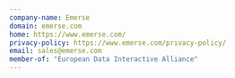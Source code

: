 ```yaml
---
company-name: Emerse
domain: emerse.com
home: https://www.emerse.com/
privacy-policy: https://www.emerse.com/privacy-policy/
email: sales@emerse.com
member-of: "European Data Interactive Alliance"
---
```




